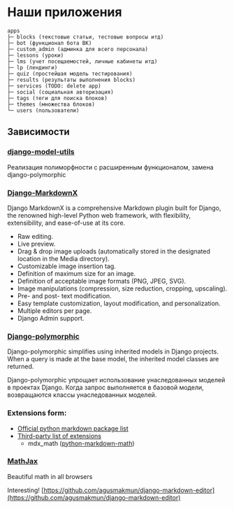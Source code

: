 # Наши приложения

```
apps
├─ blocks (текстовые статьи, тестовые вопросы итд)
├─ bot (функционал бота ВК)
├─ custom_admin (админка для всего персонала)
├─ lessons (уроки)
├─ lms (учет посещаемостей, личные кабинеты итд)
├─ lp (лендинги)
├─ quiz (простейшая модель тестирования)
├─ results (результаты выполнения blocks)
├─ services (TODO: delete app)
├─ social (социальная авторизация)
├─ tags (теги для поиска блоков)
├─ themes (множества блоков)
└─ users (пользователи)
```

## Зависимости

### [django-model-utils](https://github.com/jazzband/django-model-utils/blob/master/docs/setup.rst)

Реализация полиморфности с расширенным функционалом, замена django-polymorphic

### [Django-MarkdownX](https://github.com/neutronX/django-markdownx)

Django MarkdownX is a comprehensive Markdown plugin built for Django, the renowned high-level Python web framework, with flexibility, extensibility, and ease-of-use at its core.

- Raw editing.
- Live preview.
- Drag & drop image uploads (automatically stored in the designated location in the Media directory).
- Customizable image insertion tag.
- Definition of maximum size for an image.
- Definition of acceptable image formats (PNG, JPEG, SVG).
- Image manipulations (compression, size reduction, cropping, upscaling).
- Pre- and post- text modification.
- Easy template customization, layout modification, and personalization.
- Multiple editors per page.
- Django Admin support.

### [Django-polymorphic](https://github.com/django-polymorphic/django-polymorphic)

Django-polymorphic simplifies using inherited models in Django projects. When a query is made at the base model, the inherited model classes are returned.

Django-polymorphic упрощает использование унаследованных моделей в проектах Django. Когда запрос выполняется в базовой модели, возвращаются классы унаследованных моделей.

### Extensions form:

- [Official python markdown package list](https://python-markdown.github.io/extensions/)
- [Third-party list of extensions](https://github.com/Python-Markdown/markdown/wiki/Third-Party-Extensions)
    - mdx_math ([python-markdown-math](https://github.com/mitya57/python-markdown-math))

### [MathJax](https://www.mathjax.org/#gettingstarted)

Beautiful math in all browsers

Interesting!
[https://github.com/agusmakmun/django-markdown-editor](https://github.com/agusmakmun/django-markdown-editor)